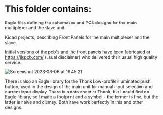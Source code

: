 # This folder contains:

Eagle files defining the schematics and PCB designs for the main multiplexer and the slave unit.

Kicad projects, describing Front Panels for the main multiplexer and the slave.

Initial versions of the pcb's and the front panels have been fabricated at https://jlcpcb.com/ (usual disclaimer)
who delivered their usual high quality service.

![Screenshot 2023-03-06 at 16 45 21](https://user-images.githubusercontent.com/3152962/223183638-2cd88200-6267-4d22-893b-cc97f0fcc78d.png)

There is also an Eagle library for the Thonk Low-profile illuminated push button, used in the design of the main unit for 
manual input selection and current input display. There is a data sheet at Thonk, but I could find no Eagle library, so I made 
a footprint and a symbol - the former is fine, but the latter is naive and clumsy. Both have work perfectly in this and other designs.
